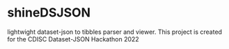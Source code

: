 # shineDSJSON
lightwight dataset-json to tibbles parser and viewer. This project is created for the CDISC Dataset-JSON Hackathon 2022 
